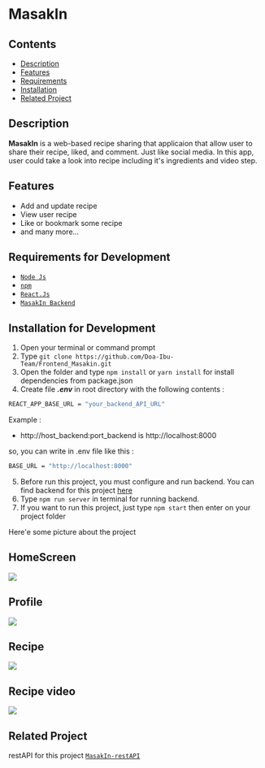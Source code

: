 # MasakIn 
## Contents

- [Description](#description)
- [Features](#features)
- [Requirements](#requirements-for-development)
- [Installation](#installation-for-development)
- [Related Project](#related-project)

## Description

**MasakIn** is a web-based recipe sharing that applicaion that allow user to share their recipe, liked, and comment. Just like social media. In this app, user could take a look into recipe including it's ingredients and video step.

## Features

- Add and update recipe
- View user recipe
- Like or bookmark some recipe
- and many more...

## Requirements for Development

- [`Node Js`](https://nodejs.org/en/)
- [`npm`](https://www.npmjs.com/get-npm)
- [`React.Js`](https://reactjs.org/)
- [`MasakIn Backend`](https://github.com/Doa-Ibu-Team/Backend_MasakIn)

## Installation for Development

1. Open your terminal or command prompt
2. Type `git clone https://github.com/Doa-Ibu-Team/Frontend_Masakin.git`
3. Open the folder and type `npm install` or `yarn install` for install dependencies from package.json
4. Create file **_.env_** in root directory with the following contents :

```bash
REACT_APP_BASE_URL = "your_backend_API_URL"
```

Example :

- http://host_backend:port_backend is http://localhost:8000

so, you can write in .env file like this :

```bash
BASE_URL = "http://localhost:8000"
```

5. Before run this project, you must configure and run backend. You can find backend for this project [here](https://github.com/Doa-Ibu-Team/Backend_MasakIn)
6. Type `npm run server` in terminal for running backend.
7. If you want to run this project, just type `npm start` then enter on your project folder


Here'e some picture about the project

## HomeScreen
<img src="https://user-images.githubusercontent.com/70320451/107330676-78667380-6ae4-11eb-9947-58f3355240c0.jpg" />


## Profile
<img src="https://user-images.githubusercontent.com/70320451/107330674-78667380-6ae4-11eb-936a-0665e101c091.jpg" />

## Recipe
<img src="https://user-images.githubusercontent.com/70320451/107330671-77cddd00-6ae4-11eb-846b-88ddd0d3a7f5.jpg" />


## Recipe video
<img src="https://user-images.githubusercontent.com/70320451/107330664-76041980-6ae4-11eb-8a0f-e7a4035ec1b8.jpg" />

## Related Project

restAPI for this project [`MasakIn-restAPI`](https://github.com/Doa-Ibu-Team/Backend_MasakIn)
